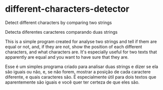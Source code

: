 # different-characters-detector

Detect different characters by comparing two strings

Detecta diferentes caracteres comparando duas strings 

This is a simple program created for analyse two strings and tell if them are equal or not, and, if they are not, show the position of each different characters, and what characters are. It's especially useful for two texts that apparently are equal and you want to have sure that they are.

Esse é um simples programa criado para analisar duas strings e dizer se ela são iguais ou não, e, se não forem, mostrar a posição de cada caractere diferente, e quais caracteres são. É especialmente útil para dois textos que aparentemente são iguais e você quer ter certeza de que eles são.
